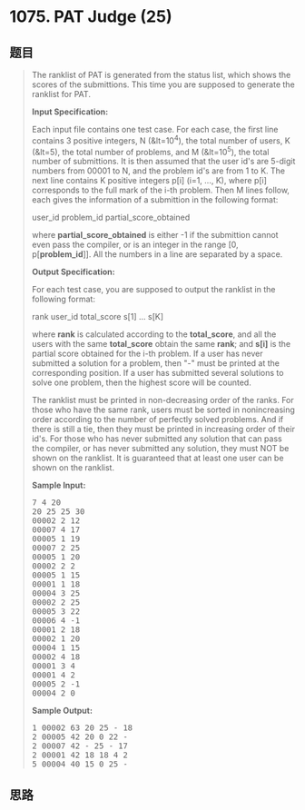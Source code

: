 <h1>1075. PAT Judge (25)</h1>

## 题目

> <div id="problemContent">
> <p>The ranklist of PAT is generated from the status list, which shows the scores of the submittions.  This time you are supposed to generate the ranklist for PAT.
> </p>
> <p><b>
> Input Specification:
> </b></p>
> <p>Each input file contains one test case.  For each case, the first line contains 3 positive integers, N (&amp;lt=10<sup>4</sup>), the total number of users, K (&amp;lt=5), the total number of problems, and M (&amp;lt=10<sup>5</sup>), the total number of submittions.  It is then assumed that the user id's are 5-digit numbers from 00001 to N, and the problem id's are from 1 to K.  The next line contains K positive integers p[i] (i=1, ..., K), where p[i] corresponds to the full mark of the i-th problem.  Then M lines follow, each gives the information of a submittion in the following format:</p>
> <p>
> user_id problem_id partial_score_obtained</p>
> <p>
> where <b>partial_score_obtained</b> is either -1 if the submittion cannot even pass the compiler, or is an integer in the range [0, p[<b>problem_id</b>]].  All the numbers in a line are separated by a space.</p>
> <p><b>
> Output Specification:
> </b></p>
> <p>For each test case, you are supposed to output the ranklist in the following format:</p>
> <p>
> rank user_id total_score s[1] ... s[K]</p>
> <p>
> where <b>rank</b> is calculated according to the <b>total_score</b>, and all the users with the same <b>total_score</b> obtain the same <b>rank</b>; and <b>s[i]</b> is the partial score obtained for the i-th problem.  If a user has never submitted a solution for a problem, then "-" must be printed at the corresponding position.  If a user has submitted several solutions to solve one problem, then the highest score will be counted.
> </p>
> <p>The ranklist must be printed in non-decreasing order of the ranks.  For those who have the same rank, users must be sorted in nonincreasing order according to the number of perfectly solved problems.  And if there is still a tie, then they must be printed in increasing order of their id's.  For those who has never submitted any solution that can pass the compiler, or has never submitted any solution, they must NOT be shown on the ranklist.  It is guaranteed that at least one user can be shown on the ranklist.</p>
> <b>Sample Input:</b><pre>
> 7 4 20
> 20 25 25 30
> 00002 2 12
> 00007 4 17
> 00005 1 19
> 00007 2 25
> 00005 1 20
> 00002 2 2
> 00005 1 15
> 00001 1 18
> 00004 3 25
> 00002 2 25
> 00005 3 22
> 00006 4 -1
> 00001 2 18
> 00002 1 20
> 00004 1 15
> 00002 4 18
> 00001 3 4
> 00001 4 2
> 00005 2 -1
> 00004 2 0
> </pre>
> <b>Sample Output:</b><pre>
> 1 00002 63 20 25 - 18
> 2 00005 42 20 0 22 -
> 2 00007 42 - 25 - 17
> 2 00001 42 18 18 4 2
> 5 00004 40 15 0 25 -
> </pre>
> </div>

## 思路


